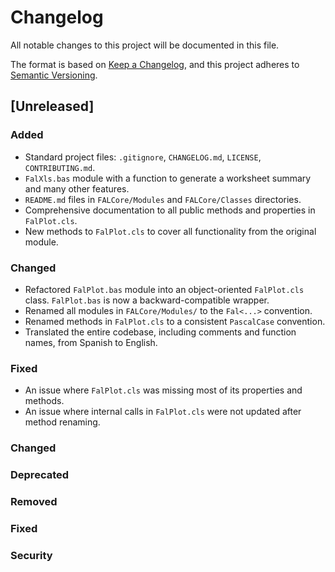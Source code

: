 # Changelog

All notable changes to this project will be documented in this file.

The format is based on [Keep a Changelog](https://keepachangelog.com/en/1.0.0/),
and this project adheres to [Semantic Versioning](https://semver.org/spec/v2.0.0.html).

## [Unreleased]

### Added
- Standard project files: `.gitignore`, `CHANGELOG.md`, `LICENSE`, `CONTRIBUTING.md`.
- `FalXls.bas` module with a function to generate a worksheet summary and many other features.
- `README.md` files in `FALCore/Modules` and `FALCore/Classes` directories.
- Comprehensive documentation to all public methods and properties in `FalPlot.cls`.
- New methods to `FalPlot.cls` to cover all functionality from the original module.

### Changed
- Refactored `FalPlot.bas` module into an object-oriented `FalPlot.cls` class. `FalPlot.bas` is now a backward-compatible wrapper.
- Renamed all modules in `FALCore/Modules/` to the `Fal<...>` convention.
- Renamed methods in `FalPlot.cls` to a consistent `PascalCase` convention.
- Translated the entire codebase, including comments and function names, from Spanish to English.

### Fixed
- An issue where `FalPlot.cls` was missing most of its properties and methods.
- An issue where internal calls in `FalPlot.cls` were not updated after method renaming.

### Changed

### Deprecated

### Removed

### Fixed

### Security
